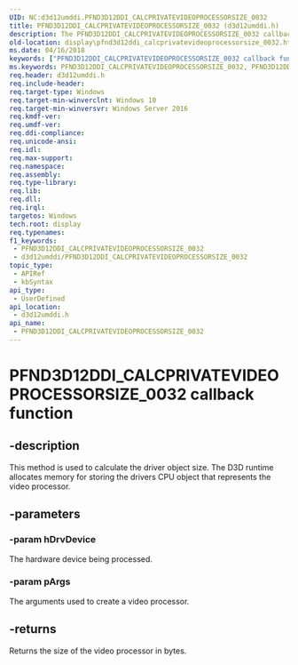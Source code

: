 ```yaml
---
UID: NC:d3d12umddi.PFND3D12DDI_CALCPRIVATEVIDEOPROCESSORSIZE_0032
title: PFND3D12DDI_CALCPRIVATEVIDEOPROCESSORSIZE_0032 (d3d12umddi.h)
description: The PFND3D12DDI_CALCPRIVATEVIDEOPROCESSORSIZE_0032 callback function calculates the size of a video processor.
old-location: display\pfnd3d12ddi_calcprivatevideoprocessorsize_0032.htm
ms.date: 04/16/2018
keywords: ["PFND3D12DDI_CALCPRIVATEVIDEOPROCESSORSIZE_0032 callback function"]
ms.keywords: PFND3D12DDI_CALCPRIVATEVIDEOPROCESSORSIZE_0032, PFND3D12DDI_CALCPRIVATEVIDEOPROCESSORSIZE_0032 entry, PFND3D12DDI_CALCPRIVATEVIDEOPROCESSORSIZE_0032 entry point [Display Devices], d3d12umddi/PFND3D12DDI_CALCPRIVATEVIDEOPROCESSORSIZE_0032, display.pfnd3d12ddi_calcprivatevideoprocessorsize_0032
req.header: d3d12umddi.h
req.include-header: 
req.target-type: Windows
req.target-min-winverclnt: Windows 10
req.target-min-winversvr: Windows Server 2016
req.kmdf-ver: 
req.umdf-ver: 
req.ddi-compliance: 
req.unicode-ansi: 
req.idl: 
req.max-support: 
req.namespace: 
req.assembly: 
req.type-library: 
req.lib: 
req.dll: 
req.irql: 
targetos: Windows
tech.root: display
req.typenames: 
f1_keywords:
 - PFND3D12DDI_CALCPRIVATEVIDEOPROCESSORSIZE_0032
 - d3d12umddi/PFND3D12DDI_CALCPRIVATEVIDEOPROCESSORSIZE_0032
topic_type:
 - APIRef
 - kbSyntax
api_type:
 - UserDefined
api_location:
 - d3d12umddi.h
api_name:
 - PFND3D12DDI_CALCPRIVATEVIDEOPROCESSORSIZE_0032
---
```


# PFND3D12DDI_CALCPRIVATEVIDEOPROCESSORSIZE_0032 callback function


## -description

This method is used to calculate the driver object size. The D3D runtime allocates memory for storing the drivers CPU object that represents the video processor.

## -parameters

### -param hDrvDevice

The hardware device being processed.

### -param pArgs

The arguments used to create a video processor.

## -returns

Returns the size of the video processor in bytes.

